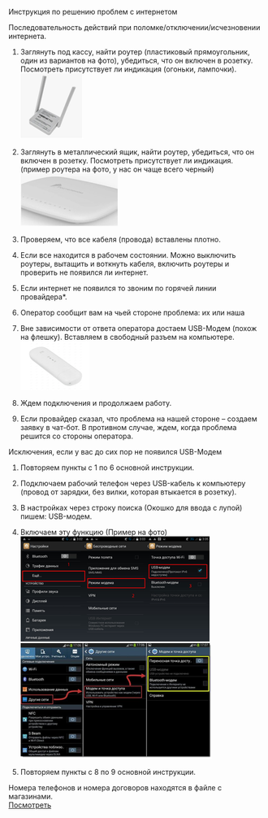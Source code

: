 Инструкция по решению проблем с интернетом

Последовательность действий при поломке/отключении/исчезновении интернета.

1. Заглянуть под кассу, найти роутер (пластиковый прямоугольник, один из вариантов на фото), убедиться, что он включен в розетку. Посмотреть присутствует ли индикация (огоньки, лампочки).
![роутер общее фото.png](%D0%98%D0%B7%D0%BE%D0%B1%D1%80%D0%B0%D0%B6%D0%B5%D0%BD%D0%B8%D1%8F/%D1%80%D0%BE%D1%83%D1%82%D0%B5%D1%80%20%D0%BE%D0%B1%D1%89%D0%B5%D0%B5%20%D1%84%D0%BE%D1%82%D0%BE.png)

2. Заглянуть в металлический ящик, найти роутер, убедиться, что он включен в розетку. Посмотреть присутствует ли индикация. (пример роутера на фото, у нас он чаще всего черный) 
![Лампочки на роутере.png](%D0%98%D0%B7%D0%BE%D0%B1%D1%80%D0%B0%D0%B6%D0%B5%D0%BD%D0%B8%D1%8F/%D0%9B%D0%B0%D0%BC%D0%BF%D0%BE%D1%87%D0%BA%D0%B8%20%D0%BD%D0%B0%20%D1%80%D0%BE%D1%83%D1%82%D0%B5%D1%80%D0%B5.png)

3. Проверяем, что все кабеля (провода) вставлены плотно.

4. Если все находится в рабочем состоянии. Можно выключить роутеры, вытащить и воткнуть кабеля, включить роутеры и проверить не появился ли интернет.

5. Если интернет не появился то звоним по горячей линии провайдера\*.

6. Оператор сообщит вам на чьей стороне проблема: их или наша

7. Вне зависимости от ответа оператора достаем USB-Модем (похож на флешку). Вставляем в свободный разъем на компьютере.
![USB модем.png](%D0%98%D0%B7%D0%BE%D0%B1%D1%80%D0%B0%D0%B6%D0%B5%D0%BD%D0%B8%D1%8F/USB%20%D0%BC%D0%BE%D0%B4%D0%B5%D0%BC.png)

8. Ждем подключения и продолжаем работу.

9. Если провайдер сказал, что проблема на нашей стороне – создаем заявку в чат-бот. В противном случае, ждем, когда проблема решится со стороны оператора.

Исключения, если у вас до сих пор не появился USB-Модем

1. Повторяем пункты с 1 по 6 основной инструкции.

2. Подключаем рабочий телефон через USB-кабель к компьютеру (провод от зарядки, без вилки, которая втыкается в розетку).

3. В настройках через строку поиска (Окошко для ввода с лупой) пишем: USB-модем.

4. Включаем эту функцию (Пример на фото)
![Экран настройки интернета 1.png](%D0%98%D0%B7%D0%BE%D0%B1%D1%80%D0%B0%D0%B6%D0%B5%D0%BD%D0%B8%D1%8F/%D0%AD%D0%BA%D1%80%D0%B0%D0%BD%20%D0%BD%D0%B0%D1%81%D1%82%D1%80%D0%BE%D0%B9%D0%BA%D0%B8%20%D0%B8%D0%BD%D1%82%D0%B5%D1%80%D0%BD%D0%B5%D1%82%D0%B0%201.png)
![Экран настройки интернета 2.png](%D0%98%D0%B7%D0%BE%D0%B1%D1%80%D0%B0%D0%B6%D0%B5%D0%BD%D0%B8%D1%8F/%D0%AD%D0%BA%D1%80%D0%B0%D0%BD%20%D0%BD%D0%B0%D1%81%D1%82%D1%80%D0%BE%D0%B9%D0%BA%D0%B8%20%D0%B8%D0%BD%D1%82%D0%B5%D1%80%D0%BD%D0%B5%D1%82%D0%B0%202.png)

5. Повторяем пункты с 8 по 9 основной инструкции.

Номера телефонов и номера договоров находятся в файле с магазинами.  
[Посмотреть](https://disk.yandex.ru/edit/disk/disk%2FФраншиза%20и%20адреса%20точек%2FФайл%20с%20магазинами.xlsx?sk=y7e25225bb92639252aa67c10b7da342b)

